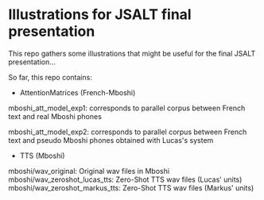 # Illustrations for JSALT final presentation

This repo gathers some illustrations that might be useful for the final JSALT presentation...

So far, this repo contains:

* AttentionMatrices (French-Mboshi)

mboshi_att_model_exp1:  corresponds to parallel corpus between French text and real Mboshi phones

mboshi_att_model_exp2:  corresponds to parallel corpus between French text and pseudo Mboshi phones obtained with Lucas's system

* TTS   (Mboshi)

mboshi/wav_original:     Original wav files in Mboshi
mboshi/wav_zeroshot_lucas_tts:  Zero-Shot TTS wav files (Lucas' units)
mboshi/wav_zeroshot_markus_tts:  Zero-Shot TTS wav files (Markus' units)
 
